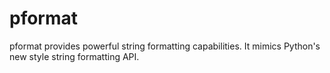 # pformat
pformat provides powerful string formatting capabilities. It mimics
Python's new style string formatting API.